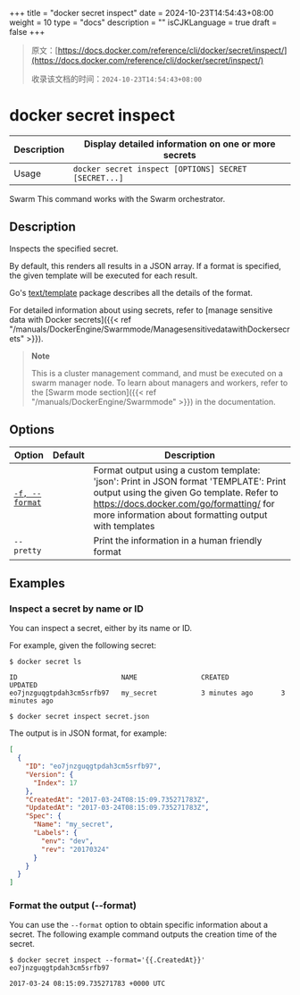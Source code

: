 +++
title = "docker secret inspect"
date = 2024-10-23T14:54:43+08:00
weight = 10
type = "docs"
description = ""
isCJKLanguage = true
draft = false
+++

> 原文：[https://docs.docker.com/reference/cli/docker/secret/inspect/](https://docs.docker.com/reference/cli/docker/secret/inspect/)
>
> 收录该文档的时间：`2024-10-23T14:54:43+08:00`

# docker secret inspect

| Description | Display detailed information on one or more secrets  |
| :---------- | ---------------------------------------------------- |
| Usage       | `docker secret inspect [OPTIONS] SECRET [SECRET...]` |

Swarm This command works with the Swarm orchestrator.

## Description

Inspects the specified secret.

By default, this renders all results in a JSON array. If a format is specified, the given template will be executed for each result.

Go's [text/template](https://pkg.go.dev/text/template) package describes all the details of the format.

For detailed information about using secrets, refer to [manage sensitive data with Docker secrets]({{< ref "/manuals/DockerEngine/Swarmmode/ManagesensitivedatawithDockersecrets" >}}).

> **Note**
>
> This is a cluster management command, and must be executed on a swarm manager node. To learn about managers and workers, refer to the [Swarm mode section]({{< ref "/manuals/DockerEngine/Swarmmode" >}}) in the documentation.

## Options

| Option                                                       | Default | Description                                                  |
| ------------------------------------------------------------ | ------- | ------------------------------------------------------------ |
| [`-f, --format`](https://docs.docker.com/reference/cli/docker/secret/inspect/#format) |         | Format output using a custom template: 'json': Print in JSON format 'TEMPLATE': Print output using the given Go template. Refer to https://docs.docker.com/go/formatting/ for more information about formatting output with templates |
| `--pretty`                                                   |         | Print the information in a human friendly format             |

## Examples

### Inspect a secret by name or ID

You can inspect a secret, either by its name or ID.

For example, given the following secret:



```console
$ docker secret ls

ID                          NAME                CREATED             UPDATED
eo7jnzguqgtpdah3cm5srfb97   my_secret           3 minutes ago       3 minutes ago
```



```console
$ docker secret inspect secret.json
```

The output is in JSON format, for example:



```json
[
  {
    "ID": "eo7jnzguqgtpdah3cm5srfb97",
    "Version": {
      "Index": 17
    },
    "CreatedAt": "2017-03-24T08:15:09.735271783Z",
    "UpdatedAt": "2017-03-24T08:15:09.735271783Z",
    "Spec": {
      "Name": "my_secret",
      "Labels": {
        "env": "dev",
        "rev": "20170324"
      }
    }
  }
]
```

### Format the output (--format)

You can use the `--format` option to obtain specific information about a secret. The following example command outputs the creation time of the secret.



```console
$ docker secret inspect --format='{{.CreatedAt}}' eo7jnzguqgtpdah3cm5srfb97

2017-03-24 08:15:09.735271783 +0000 UTC
```
